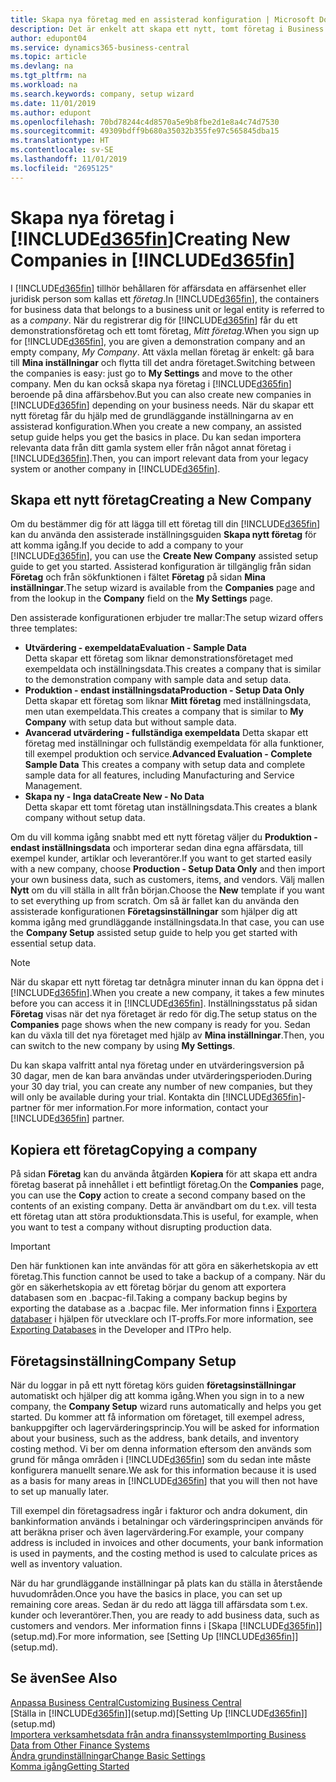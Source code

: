 ```yaml
---
title: Skapa nya företag med en assisterad konfiguration | Microsoft Docs
description: Det är enkelt att skapa ett nytt, tomt företag i Business Central. En assisterad konfiguration hjälper dig genom stegen och du kan importera dina befintliga affärsdata.
author: edupont04
ms.service: dynamics365-business-central
ms.topic: article
ms.devlang: na
ms.tgt_pltfrm: na
ms.workload: na
ms.search.keywords: company, setup wizard
ms.date: 11/01/2019
ms.author: edupont
ms.openlocfilehash: 70bd78244c4d8570a5e9b8fbe2d1e8a4c74d7530
ms.sourcegitcommit: 49309bdff9b680a35032b355fe97c565845dba15
ms.translationtype: HT
ms.contentlocale: sv-SE
ms.lasthandoff: 11/01/2019
ms.locfileid: "2695125"
---
```

# <a name="creating-new-companies-in-included365finincludesd365fin_mdmd"></a><span data-ttu-id="cbeae-104">Skapa nya företag i [!INCLUDE[d365fin](includes/d365fin_md.md)]</span><span class="sxs-lookup"><span data-stu-id="cbeae-104">Creating New Companies in [!INCLUDE[d365fin](includes/d365fin_md.md)]</span></span>
<span data-ttu-id="cbeae-105">I [!INCLUDE[d365fin](includes/d365fin_md.md)] tillhör behållaren för affärsdata en affärsenhet eller juridisk person som kallas ett *företag*.</span><span class="sxs-lookup"><span data-stu-id="cbeae-105">In [!INCLUDE[d365fin](includes/d365fin_md.md)], the containers for business data that belongs to a business unit or legal entity is referred to as a *company*.</span></span> <span data-ttu-id="cbeae-106">När du registrerar dig för [!INCLUDE[d365fin](includes/d365fin_md.md)] får du ett demonstrationsföretag och ett tomt företag, *Mitt företag*.</span><span class="sxs-lookup"><span data-stu-id="cbeae-106">When you sign up for [!INCLUDE[d365fin](includes/d365fin_md.md)], you are given a demonstration company and an empty company, *My Company*.</span></span> <span data-ttu-id="cbeae-107">Att växla mellan företag är enkelt: gå bara till **Mina inställningar** och flytta till det andra företaget.</span><span class="sxs-lookup"><span data-stu-id="cbeae-107">Switching between the companies is easy: just go to **My Settings** and move to the other company.</span></span> <span data-ttu-id="cbeae-108">Men du kan också skapa nya företag i [!INCLUDE[d365fin](includes/d365fin_md.md)] beroende på dina affärsbehov.</span><span class="sxs-lookup"><span data-stu-id="cbeae-108">But you can also create new companies in [!INCLUDE[d365fin](includes/d365fin_md.md)] depending on your business needs.</span></span> <span data-ttu-id="cbeae-109">När du skapar ett nytt företag får du hjälp med de grundläggande inställningarna av en assisterad konfiguration.</span><span class="sxs-lookup"><span data-stu-id="cbeae-109">When you create a new company, an assisted setup guide helps you get the basics in place.</span></span> <span data-ttu-id="cbeae-110">Du kan sedan importera relevanta data från ditt gamla system eller från något annat företag i [!INCLUDE[d365fin](includes/d365fin_md.md)].</span><span class="sxs-lookup"><span data-stu-id="cbeae-110">Then, you can import relevant data from your legacy system or another company in [!INCLUDE[d365fin](includes/d365fin_md.md)].</span></span>  

## <a name="creating-a-new-company"></a><span data-ttu-id="cbeae-111">Skapa ett nytt företag</span><span class="sxs-lookup"><span data-stu-id="cbeae-111">Creating a New Company</span></span>
<span data-ttu-id="cbeae-112">Om du bestämmer dig för att lägga till ett företag till din [!INCLUDE[d365fin](includes/d365fin_md.md)] kan du använda den assisterade inställningsguiden **Skapa nytt företag** för att komma igång.</span><span class="sxs-lookup"><span data-stu-id="cbeae-112">If you decide to add a company to your [!INCLUDE[d365fin](includes/d365fin_md.md)], you can use the **Create New Company** assisted setup guide to get you started.</span></span> <span data-ttu-id="cbeae-113">Assisterad konfiguration är tillgänglig från sidan **Företag** och från sökfunktionen i fältet **Företag** på sidan **Mina inställningar**.</span><span class="sxs-lookup"><span data-stu-id="cbeae-113">The setup wizard is available from the **Companies** page and from the lookup in the **Company** field on the **My Settings** page.</span></span>  

<span data-ttu-id="cbeae-114">Den assisterade konfigurationen erbjuder tre mallar:</span><span class="sxs-lookup"><span data-stu-id="cbeae-114">The setup wizard offers three templates:</span></span>

-   <span data-ttu-id="cbeae-115">**Utvärdering - exempeldata**</span><span class="sxs-lookup"><span data-stu-id="cbeae-115">**Evaluation - Sample Data**</span></span>  
    <span data-ttu-id="cbeae-116">Detta skapar ett företag som liknar demonstrationsföretaget med exempeldata och inställningsdata.</span><span class="sxs-lookup"><span data-stu-id="cbeae-116">This creates a company that is similar to the demonstration company with sample data and setup data.</span></span>  
-   <span data-ttu-id="cbeae-117">**Produktion - endast inställningsdata**</span><span class="sxs-lookup"><span data-stu-id="cbeae-117">**Production - Setup Data Only**</span></span>  
    <span data-ttu-id="cbeae-118">Detta skapar ett företag som liknar **Mitt företag** med inställningsdata, men utan exempeldata.</span><span class="sxs-lookup"><span data-stu-id="cbeae-118">This creates a company that is similar to **My Company** with setup data but without sample data.</span></span>
-   <span data-ttu-id="cbeae-119">**Avancerad utvärdering - fullständiga exempeldata** Detta skapar ett företag med inställningar och fullständig exempeldata för alla funktioner, till exempel produktion och service.</span><span class="sxs-lookup"><span data-stu-id="cbeae-119">**Advanced Evaluation - Complete Sample Data** This creates a company with setup data and complete sample data for all features, including Manufacturing and Service Management.</span></span>
-   <span data-ttu-id="cbeae-120">**Skapa ny - Inga data**</span><span class="sxs-lookup"><span data-stu-id="cbeae-120">**Create New - No Data**</span></span>  
    <span data-ttu-id="cbeae-121">Detta skapar ett tomt företag utan inställningsdata.</span><span class="sxs-lookup"><span data-stu-id="cbeae-121">This creates a blank company without setup data.</span></span>  

<span data-ttu-id="cbeae-122">Om du vill komma igång snabbt med ett nytt företag väljer du **Produktion - endast inställningsdata** och importerar sedan dina egna affärsdata, till exempel kunder, artiklar och leverantörer.</span><span class="sxs-lookup"><span data-stu-id="cbeae-122">If you want to get started easily with a new company, choose **Production - Setup Data Only** and then import your own business data, such as customers, items, and vendors.</span></span> <span data-ttu-id="cbeae-123">Välj mallen **Nytt** om du vill ställa in allt från början.</span><span class="sxs-lookup"><span data-stu-id="cbeae-123">Choose the **New** template if you want to set everything up from scratch.</span></span> <span data-ttu-id="cbeae-124">Om så är fallet kan du använda den assisterade konfigurationen **Företagsinställningar** som hjälper dig att komma igång med grundläggande inställningsdata.</span><span class="sxs-lookup"><span data-stu-id="cbeae-124">In that case, you can use the **Company Setup** assisted setup guide to help you get started with essential setup data.</span></span>  

> [!NOTE]  
>   <span data-ttu-id="cbeae-125">När du skapar ett nytt företag tar detnågra minuter innan du kan öppna det i [!INCLUDE[d365fin](includes/d365fin_md.md)].</span><span class="sxs-lookup"><span data-stu-id="cbeae-125">When you create a new company, it takes a few minutes before you can access it in [!INCLUDE[d365fin](includes/d365fin_md.md)].</span></span> <span data-ttu-id="cbeae-126">Inställningsstatus på sidan **Företag** visas när det nya företaget är redo för dig.</span><span class="sxs-lookup"><span data-stu-id="cbeae-126">The setup status on the **Companies** page shows when the new company is ready for you.</span></span> <span data-ttu-id="cbeae-127">Sedan kan du växla till det nya företaget med hjälp av **Mina inställningar**.</span><span class="sxs-lookup"><span data-stu-id="cbeae-127">Then, you can switch to the new company by using **My Settings**.</span></span>  

<span data-ttu-id="cbeae-128">Du kan skapa valfritt antal nya företag under en utvärderingsversion på 30 dagar, men de kan bara användas under utvärderingsperioden.</span><span class="sxs-lookup"><span data-stu-id="cbeae-128">During your 30 day trial, you can create any number of new companies, but they will only be available during your trial.</span></span> <span data-ttu-id="cbeae-129">Kontakta din [!INCLUDE[d365fin](includes/d365fin_md.md)]-partner för mer information.</span><span class="sxs-lookup"><span data-stu-id="cbeae-129">For more information, contact your [!INCLUDE[d365fin](includes/d365fin_md.md)] partner.</span></span>  

## <a name="copying-a-company"></a><span data-ttu-id="cbeae-130">Kopiera ett företag</span><span class="sxs-lookup"><span data-stu-id="cbeae-130">Copying a company</span></span>
<span data-ttu-id="cbeae-131">På sidan **Företag** kan du använda åtgärden **Kopiera** för att skapa ett andra företag baserat på innehållet i ett befintligt företag.</span><span class="sxs-lookup"><span data-stu-id="cbeae-131">On the **Companies** page, you can use the **Copy** action to create a second company based on the contents of an existing company.</span></span> <span data-ttu-id="cbeae-132">Detta är användbart om du t.ex. vill testa ett företag utan att störa produktionsdata.</span><span class="sxs-lookup"><span data-stu-id="cbeae-132">This is useful, for example, when you want to test a company without disrupting production data.</span></span>

> [!Important]
> <span data-ttu-id="cbeae-133">Den här funktionen kan inte användas för att göra en säkerhetskopia av ett företag.</span><span class="sxs-lookup"><span data-stu-id="cbeae-133">This function cannot be used to take a backup of a company.</span></span> <span data-ttu-id="cbeae-134">När du gör en säkerhetskopia av ett företag börjar du genom att exportera databasen som en .bacpac-fil.</span><span class="sxs-lookup"><span data-stu-id="cbeae-134">Taking a company backup begins by exporting the database as a .bacpac file.</span></span> <span data-ttu-id="cbeae-135">Mer information finns i [Exportera databaser](/dynamics365/business-central/dev-itpro/administration/tenant-admin-center-database-export) i hjälpen för utvecklare och IT-proffs.</span><span class="sxs-lookup"><span data-stu-id="cbeae-135">For more information, see [Exporting Databases](/dynamics365/business-central/dev-itpro/administration/tenant-admin-center-database-export) in the Developer and ITPro help.</span></span>

## <a name="company-setup"></a><span data-ttu-id="cbeae-136">Företagsinställning</span><span class="sxs-lookup"><span data-stu-id="cbeae-136">Company Setup</span></span>
<span data-ttu-id="cbeae-137">När du loggar in på ett nytt företag körs guiden **företagsinställningar** automatiskt och hjälper dig att komma igång.</span><span class="sxs-lookup"><span data-stu-id="cbeae-137">When you sign in to a new company, the **Company Setup** wizard runs automatically and helps you get started.</span></span> <span data-ttu-id="cbeae-138">Du kommer att få information om företaget, till exempel adress, bankuppgifter och lagervärderingsprincip.</span><span class="sxs-lookup"><span data-stu-id="cbeae-138">You will be asked for information about your business, such as the address, bank details, and inventory costing method.</span></span> <span data-ttu-id="cbeae-139">Vi ber om denna information eftersom den används som grund för många områden i [!INCLUDE[d365fin](includes/d365fin_md.md)] som du sedan inte måste konfigurera manuellt senare.</span><span class="sxs-lookup"><span data-stu-id="cbeae-139">We ask for this information because it is used as a basis for many areas in [!INCLUDE[d365fin](includes/d365fin_md.md)] that you will then not have to set up manually later.</span></span>  

<span data-ttu-id="cbeae-140">Till exempel din företagsadress ingår i fakturor och andra dokument, din bankinformation används i betalningar och värderingsprincipen används för att beräkna priser och även lagervärdering.</span><span class="sxs-lookup"><span data-stu-id="cbeae-140">For example, your company address is included in invoices and other documents, your bank information is used in payments, and the costing method is used to calculate prices as well as inventory valuation.</span></span>  

<span data-ttu-id="cbeae-141">När du har grundläggande inställningar på plats kan du ställa in återstående huvudområden.</span><span class="sxs-lookup"><span data-stu-id="cbeae-141">Once you have the basics in place, you can set up remaining core areas.</span></span> <span data-ttu-id="cbeae-142">Sedan är du redo att lägga till affärsdata som t.ex. kunder och leverantörer.</span><span class="sxs-lookup"><span data-stu-id="cbeae-142">Then, you are ready to add business data, such as customers and vendors.</span></span> <span data-ttu-id="cbeae-143">Mer information finns i [Skapa [!INCLUDE[d365fin](includes/d365fin_md.md)]](setup.md).</span><span class="sxs-lookup"><span data-stu-id="cbeae-143">For more information, see [Setting Up [!INCLUDE[d365fin](includes/d365fin_md.md)]](setup.md).</span></span>  

## <a name="see-also"></a><span data-ttu-id="cbeae-144">Se även</span><span class="sxs-lookup"><span data-stu-id="cbeae-144">See Also</span></span>
[<span data-ttu-id="cbeae-145">Anpassa Business Central</span><span class="sxs-lookup"><span data-stu-id="cbeae-145">Customizing Business Central</span></span>](ui-customizing-overview.md)  
<span data-ttu-id="cbeae-146">[Ställa in [!INCLUDE[d365fin](includes/d365fin_md.md)]](setup.md)</span><span class="sxs-lookup"><span data-stu-id="cbeae-146">[Setting Up [!INCLUDE[d365fin](includes/d365fin_md.md)]](setup.md)</span></span>  
[<span data-ttu-id="cbeae-147">Importera verksamhetsdata från andra finanssystem</span><span class="sxs-lookup"><span data-stu-id="cbeae-147">Importing Business Data from Other Finance Systems</span></span>](across-import-data-configuration-packages.md)  
[<span data-ttu-id="cbeae-148">Ändra grundinställningar</span><span class="sxs-lookup"><span data-stu-id="cbeae-148">Change Basic Settings</span></span>](ui-change-basic-settings.md)  
[<span data-ttu-id="cbeae-149">Komma igång</span><span class="sxs-lookup"><span data-stu-id="cbeae-149">Getting Started</span></span>](product-get-started.md)  
